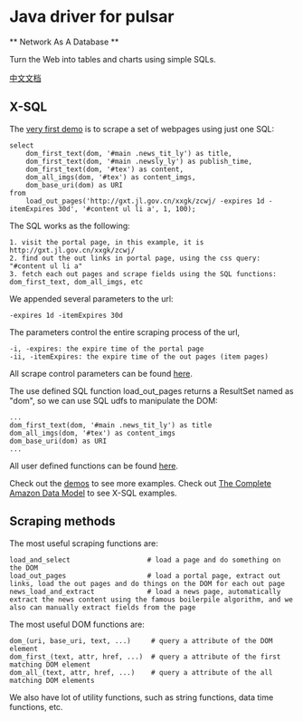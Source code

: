 Java driver for pulsar
===================
** Network As A Database **

Turn the Web into tables and charts using simple SQLs.

[中文文档](README.zh.md)

## X-SQL

The [very first demo](src/main/java/ai/platon/pulsar/demo/News.java) is to scrape a set of webpages using just one SQL:

    select
        dom_first_text(dom, '#main .news_tit_ly') as title,
        dom_first_text(dom, '#main .newsly_ly') as publish_time,
        dom_first_text(dom, '#tex') as content,
        dom_all_imgs(dom, '#tex') as content_imgs,
        dom_base_uri(dom) as URI
    from
        load_out_pages('http://gxt.jl.gov.cn/xxgk/zcwj/ -expires 1d -itemExpires 30d', '#content ul li a', 1, 100);

The SQL works as the following:

    1. visit the portal page, in this example, it is http://gxt.jl.gov.cn/xxgk/zcwj/
    2. find out the out links in portal page, using the css query: "#content ul li a"
    3. fetch each out pages and scrape fields using the SQL functions: dom_first_text, dom_all_imgs, etc
    
We appended several parameters to the url:

    -expires 1d -itemExpires 30d
    
The parameters control the entire scraping process of the url,

    -i, -expires: the expire time of the portal page
    -ii, -itemExpires: the expire time of the out pages (item pages)

All scrape control parameters can be found [here](https://github.com/platonai/pulsar/blob/master/pulsar-skeleton/src/main/kotlin/ai/platon/pulsar/common/options/LoadOptions.kt).

The use defined SQL function load_out_pages returns a ResultSet named as "dom", so we can use SQL udfs to manipulate the
DOM: 

    ...
    dom_first_text(dom, '#main .news_tit_ly') as title
    dom_all_imgs(dom, '#tex') as content_imgs
    dom_base_uri(dom) as URI
    ...

All user defined functions can be found [here](https://github.com/platonai/pulsar/tree/master/pulsar-ql/src/main/kotlin/ai/platon/pulsar/ql/h2/udfs).

Check out the [demos](src/main/java/ai/platon/pulsar/demo) to see more examples.
Check out [The Complete Amazon Data Model](https://github.com/platonai/pulsar/blob/master/pulsar-app/pulsar-sites-support/pulsar-site-amazon/src/main/resources/config/sites/amazon/crawl/parse/sql) to see X-SQL examples.

## Scraping methods
The most useful scraping functions are:
    
    load_and_select                   # load a page and do something on the DOM
    load_out_pages                    # load a portal page, extract out links, load the out pages and do things on the DOM for each out page
    news_load_and_extract             # load a news page, automatically extract the news content using the famous boilerpile algorithm, and we also can manually extract fields from the page

The most useful DOM functions are:

    dom_(uri, base_uri, text, ...)     # query a attribute of the DOM element
    dom_first_(text, attr, href, ...)  # query a attribute of the first matching DOM element
    dom_all_(text, attr, href, ...)    # query a attribute of the all matching DOM elements

We also have lot of utility functions, such as string functions, data time functions, etc.
